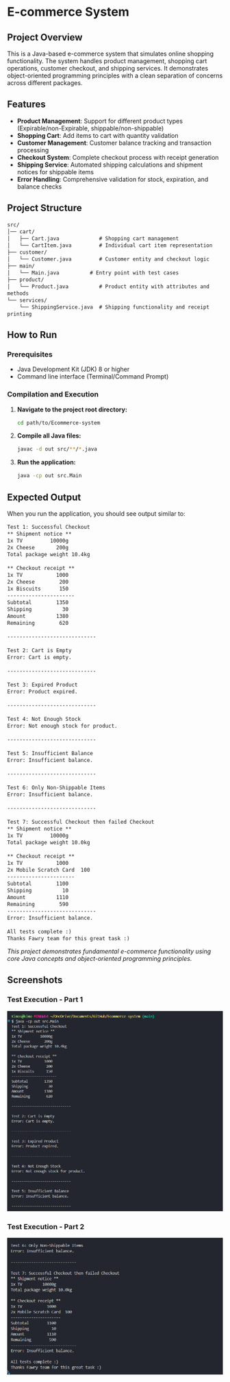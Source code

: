 # E-commerce System

## Project Overview

This is a Java-based e-commerce system that simulates online shopping functionality. The system handles product management, shopping cart operations, customer checkout, and shipping services. It demonstrates object-oriented programming principles with a clean separation of concerns across different packages.

## Features

- **Product Management**: Support for different product types (Expirable/non-Expirable, shippable/non-shippable)
- **Shopping Cart**: Add items to cart with quantity validation
- **Customer Management**: Customer balance tracking and transaction processing
- **Checkout System**: Complete checkout process with receipt generation
- **Shipping Service**: Automated shipping calculations and shipment notices for shippable items
- **Error Handling**: Comprehensive validation for stock, expiration, and balance checks

## Project Structure

```
src/
│── cart/
│   ├── Cart.java             # Shopping cart management
│   └── CartItem.java         # Individual cart item representation
├── customer/
│   └── Customer.java         # Customer entity and checkout logic
├── main/
│   └── Main.java          # Entry point with test cases
├── product/
│   └── Product.java          # Product entity with attributes and methods
└── services/
    └── ShippingService.java  # Shipping functionality and receipt printing
```

## How to Run

### Prerequisites

- Java Development Kit (JDK) 8 or higher
- Command line interface (Terminal/Command Prompt)

### Compilation and Execution

1. **Navigate to the project root directory:**

   ```bash
   cd path/to/Ecommerce-system
   ```

2. **Compile all Java files:**

   ```bash
   javac -d out src/**/*.java
   ```

3. **Run the application:**
   ```bash
   java -cp out src.Main
   ```

## Expected Output

When you run the application, you should see output similar to:

```
Test 1: Successful Checkout
** Shipment notice **
1x TV         10000g
2x Cheese       200g
Total package weight 10.4kg

** Checkout receipt **
1x TV           1000
2x Cheese        200
1x Biscuits      150
----------------------
Subtotal        1350
Shipping          30
Amount          1380
Remaining        620

-----------------------------

Test 2: Cart is Empty
Error: Cart is empty.

-----------------------------

Test 3: Expired Product
Error: Product expired.

-----------------------------

Test 4: Not Enough Stock
Error: Not enough stock for product.

-----------------------------

Test 5: Insufficient Balance
Error: Insufficient balance.

-----------------------------

Test 6: Only Non-Shippable Items
Error: Insufficient balance.

-----------------------------

Test 7: Successful Checkout then failed Checkout
** Shipment notice **
1x TV         10000g
Total package weight 10.0kg

** Checkout receipt **
1x TV           1000
2x Mobile Scratch Card  100
----------------------
Subtotal        1100
Shipping          10
Amount          1110
Remaining        590
-----------------------------
Error: Insufficient balance.

All tests complete :)
Thanks Fawry team for this great task :)
```

_This project demonstrates fundamental e-commerce functionality using core Java concepts and object-oriented programming principles._


## Screenshots

### Test Execution - Part 1
![Test Execution Screenshot 1](screenshots/screenshot1.png)

### Test Execution - Part 2
![Test Execution Screenshot 2](screenshots/screenshot2.png)
